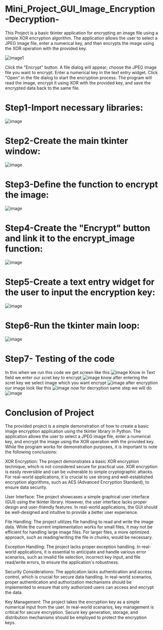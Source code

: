  # Mini_Project_GUI_Image_Encryption-Decryption-
This Project is a basic tkinter application for encrypting an image file using a simple XOR encryption algorithm. The application allows the user to select a JPEG image file, enter a numerical key, and then encrypts the image using the XOR operation with the provided key.

![image1](https://github.com/bhavish95/Mini_Project_GUI_Image_Encryption-Decryption-/assets/111994995/c003e30a-c7ce-45f9-84af-2135e72bd108)

Click the "Encrypt" button.
A file dialog will appear; choose the JPEG image file you want to encrypt.
Enter a numerical key in the text entry widget.
Click "Open" in the file dialog to start the encryption process.
The program will read the image, encrypt it using XOR with the provided key, and save the encrypted data back to the same file.

# Step1-Import necessary libraries:
![image](https://github.com/bhavish95/Mini_Project_GUI_Image_Encryption-Decryption-/assets/111994995/d6edea9c-fe24-4506-8520-b366b0c167c5)

# Step2-Create the main tkinter window:
![image](https://github.com/bhavish95/Mini_Project_GUI_Image_Encryption-Decryption-/assets/111994995/73b03f6a-5798-48f8-8b8a-60525bfb8d4d)
# Step3-Define the function to encrypt the image:
![image](https://github.com/bhavish95/Mini_Project_GUI_Image_Encryption-Decryption-/assets/111994995/9ae05dd0-e996-466c-bf09-0ebf05ebc489)
# Step4-Create the "Encrypt" button and link it to the encrypt_image function:
![image](https://github.com/bhavish95/Mini_Project_GUI_Image_Encryption-Decryption-/assets/111994995/6a1fc2ae-c248-40fc-9663-4d8ea324a5d3)
# Step5-Create a text entry widget for the user to input the encryption key:
![image](https://github.com/bhavish95/Mini_Project_GUI_Image_Encryption-Decryption-/assets/111994995/5f720059-3db8-45d9-b7e2-e46f83a77513)
# Step6-Run the tkinter main loop:
![image](https://github.com/bhavish95/Mini_Project_GUI_Image_Encryption-Decryption-/assets/111994995/a4fa27b7-8d01-4026-9237-3900127b6a9e)
# Step7- Testing of the code 
In this when we run this code we get screen like this 
![image](https://github.com/bhavish95/Mini_Project_GUI_Image_Encryption-Decryption-/assets/111994995/a1f5f408-8585-4ee6-8839-363c8c951276)
Know in Text field we enter our scret key to encrypt
![image](https://github.com/bhavish95/Mini_Project_GUI_Image_Encryption-Decryption-/assets/111994995/fa183cb5-1bac-4cad-a59b-562d0907cafd)
know after entering the scret key we select image which you want encrypt
![image](https://github.com/bhavish95/Mini_Project_GUI_Image_Encryption-Decryption-/assets/111994995/597e87c5-0732-4b49-8156-6dab0e7cf224)
after encryption our image look like this
![image](https://github.com/bhavish95/Mini_Project_GUI_Image_Encryption-Decryption-/assets/111994995/1a369a4a-dcd9-40b1-bffd-901a5aaa39b3)
now for decryption same step we will do
![image](https://github.com/bhavish95/Mini_Project_GUI_Image_Encryption-Decryption-/assets/111994995/f9135a4c-6e34-48b5-9cbc-1af5929ee0bf)

# Conclusion of Project
The provided project is a simple demonstration of how to create a basic image encryption application using the tkinter library in Python. The application allows the user to select a JPEG image file, enter a numerical key, and encrypt the image using the XOR operation with the provided key. While the program works for demonstration purposes, it is important to note the following conclusions:

XOR Encryption: The project demonstrates a basic XOR encryption technique, which is not considered secure for practical use. XOR encryption is easily reversible and can be vulnerable to simple cryptographic attacks. For real-world applications, it is crucial to use strong and well-established encryption algorithms, such as AES (Advanced Encryption Standard), to ensure data security.

User Interface: The project showcases a simple graphical user interface (GUI) using the tkinter library. However, the user interface lacks proper design and user-friendly features. In real-world applications, the GUI should be well-designed and intuitive to provide a better user experience.

File Handling: The project utilizes file handling to read and write the image data. While the current implementation works for small files, it may not be efficient for handling large image files. For larger files, a more optimized approach, such as reading/writing the file in chunks, would be necessary.

Exception Handling: The project lacks proper exception handling. In real-world applications, it is essential to anticipate and handle various error scenarios, such as invalid file selection, incorrect key input, and file read/write errors, to ensure the application's robustness.

Security Considerations: The application lacks authentication and access control, which is crucial for secure data handling. In real-world scenarios, proper authentication and authorization mechanisms should be implemented to ensure that only authorized users can access and encrypt the data.

Key Management: The project takes the encryption key as a simple numerical input from the user. In real-world scenarios, key management is critical for secure encryption. Secure key generation, storage, and distribution mechanisms should be employed to protect the encryption keys.


